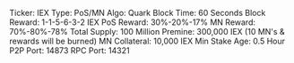 Ticker: IEX
Type: PoS/MN
Algo: Quark
Block Time: 60 Seconds
Block Reward: 1-1-5-6-3-2 IEX
PoS Reward: 30%-20%-17%
MN Reward: 70%-80%-78%
Total Supply: 100 Million
Premine: 300,000 IEX (10 MN's & rewards will be burned)
MN Collateral: 10,000 IEX
Min Stake Age: 0.5 Hour
P2P Port: 14873
RPC Port: 14321
